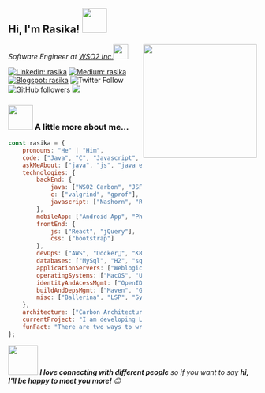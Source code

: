 <h2>Hi, I'm Rasika! <img src="https://media.giphy.com/media/12oufCB0MyZ1Go/giphy.gif" width="50"></h2>
<img align='right' src="https://media.giphy.com/media/M9gbBd9nbDrOTu1Mqx/giphy.gif" width="230">
<p><em>Software Engineer at <a href="https://wso2.com/">WSO2 Inc.</a><img src="https://media.giphy.com/media/WUlplcMpOCEmTGBtBW/giphy.gif" width="30"> 
</em></p>

[![Linkedin: rasika](https://img.shields.io/badge/-rasika-blue?style=flat-square&logo=Linkedin&logoColor=white&link=https://www.linkedin.com/in/rasikaperera/)](https://www.linkedin.com/in/rasikaperera/)
[![Medium: rasika](https://img.shields.io/badge/-@rasika90-brightgreen?style=flat-square&logo=Medium&logoColor=white&link=https://medium.com/@rasika90/)](https://medium.com/@rasika90)
[![Blogspot: rasika](
https://img.shields.io/badge/-tiriboy-orange?style=flat-square&logo=Blogger&logoColor=white&link=http://tiriboy.blogspot.com/)](http://tiriboy.blogspot.com/)
![Twitter Follow](https://img.shields.io/twitter/follow/rasika90?label=Follow)
![GitHub followers](https://img.shields.io/github/followers/rasika?label=Follow&style=social)
![](https://visitor-badge.glitch.me/badge?page_id=rasika)

### <img src="https://media.giphy.com/media/VgCDAzcKvsR6OM0uWg/giphy.gif" width="50"> A little more about me...  

```javascript
const rasika = {
    pronouns: "He" | "Him",
    code: ["Java", "C", "Javascript", "Typescript", "Python", "php"],
    askMeAbout: ["java", "js", "java ee", "microservices", "machince-learning", "blockchain", "iot"],
    technologies: {
        backEnd: {
            java: ["WSO2 Carbon", "JSF", "JSP", "EJB"],
            c: ["valgrind", "gprof"],
            javascript: ["Nashorn", "RhinoJs"]
        },
        mobileApp: ["Android App", "PhoneGap"],
        frontEnd: {
            js: ["React", "jQuery"],
            css: ["bootstrap"]
        },
        devOps: ["AWS", "Docker🐳", "K8", "Nginx"],
        databases: ["MySql", "H2", "sqlite", "DB2"],
        applicationServers: ["Weblogic", "IBM Websphere", "TomCat"],
        operatingSystems: ["MacOS", "Ubuntu", "Windows"],
        identityAndAcessMgmt: ["OpenID", "OAuth2", "JWT"],
        buildAndDepsMgmt: ["Maven", "Gradle", "Travis", "Jenkins"],
        misc: ["Ballerina", "LSP", "Synapse", "SOAP", "XMPP", "ModBus", "MQTT", "Firebase", "Solidity", "php"]
    },
    architecture: ["Carbon Architecture", "SOA", "Microservices", "MVC", "Progressive web applications", "Single page applications"],
    currentProject: "I am developing Language Server for BallerinaLang using Java",
    funFact: "There are two ways to write error-free programs; only the third one works"
};
```

<img src="https://media.giphy.com/media/LnQjpWaON8nhr21vNW/giphy.gif" width="60"> <em><b>I love connecting with different people</b> so if you want to say <b>hi, I'll be happy to meet you more!</b> 😊</em>
